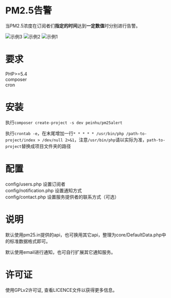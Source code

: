 # PM2.5告警
当PM2.5浓度在订阅者们**指定的时间**达到**一定数值**时分别进行告警。   
    
![示例3](http://ww3.sinaimg.cn/mw690/69e23056gw1fbdafftyowj20690b43yq.jpg)  ![示例2](http://ww3.sinaimg.cn/mw690/69e23056gw1fb8ous7x1aj20690b4gmd.jpg)  ![示例1](http://ww2.sinaimg.cn/mw690/69e23056gw1fb8ourtu4cj20690b43zq.jpg) 
# 要求  
PHP>=5.4  
composer  
cron

# 安装  
执行`composer create-project -s dev peinhu/pm25alert`  

执行`crontab -e`，在末尾增加一行`* * * * * /usr/bin/php /path-to-project/index > /dev/null 2>&1`，注意`/usr/bin/php`请以实际为准，`path-to-project`替换成项目文件夹的路径  

# 配置  
config/users.php 设置订阅者  
config/notification.php 设置通知方式  
config/contact.php 设置服务提供者的联系方式（可选）  

# 说明   
默认使用pm25.in提供的api，也可换用其它api，整理为core/DefaultData.php中的标准数据格式即可。   

默认使用email进行通知，也可自行扩展其它通知服务。
# 许可证
使用GPLv2许可证, 查看LICENCE文件以获得更多信息。

